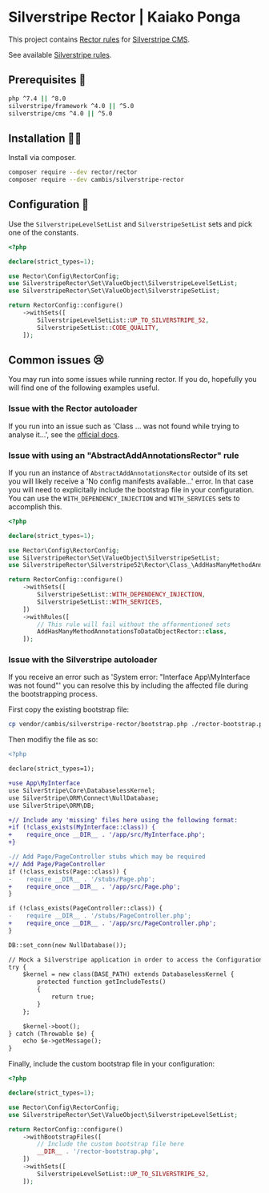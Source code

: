 # Silverstripe Rector | Kaiako Ponga

This project contains [Rector rules](https://github.com/rectorphp/rector) for [Silverstripe CMS](https://github.com/silverstripe).

See available [Silverstripe rules](docs/rector_rules_overview.md).

## Prerequisites 🦺

```sh
php ^7.4 || ^8.0
silverstripe/framework ^4.0 || ^5.0
silverstripe/cms ^4.0 || ^5.0
```

## Installation 👷‍♀️

Install via composer.

```sh
composer require --dev rector/rector
composer require --dev cambis/silverstripe-rector
```

## Configuration 🚧

Use the `SilverstripeLevelSetList` and `SilverstripeSetList` sets and pick one of the constants.

```php
<?php

declare(strict_types=1);

use Rector\Config\RectorConfig;
use SilverstripeRector\Set\ValueObject\SilverstripeLevelSetList;
use SilverstripeRector\Set\ValueObject\SilverstripeSetList;

return RectorConfig::configure()
    ->withSets([
        SilverstripeLevelSetList::UP_TO_SILVERSTRIPE_52,
        SilverstripeSetList::CODE_QUALITY,
    ]);
```

## Common issues 😢

You may run into some issues while running rector. If you do, hopefully you will find one of the following examples useful.

### Issue with the Rector autoloader

If you run into an issue such as 'Class ... was not found while trying to analyse it...', see the [official docs](https://getrector.com/documentation/static-reflection-and-autoload).

### Issue with using an "AbstractAddAnnotationsRector" rule

If you run an instance of `AbstractAddAnnotationsRector` outside of its set you will likely receive a 'No config manifests available...' error. In that case you will need to explicitally include the bootstrap file in your configuration. You can use the `WITH_DEPENDENCY_INJECTION` and `WITH_SERVICES` sets to accomplish this.

```php
<?php

declare(strict_types=1);

use Rector\Config\RectorConfig;
use SilverstripeRector\Set\ValueObject\SilverstripeSetList;
use SilverstripeRector\Silverstripe52\Rector\Class_\AddHasManyMethodAnnotationsToDataObjectRector;

return RectorConfig::configure()
    ->withSets([
        SilverstripeSetList::WITH_DEPENDENCY_INJECTION,
        SilverstripeSetList::WITH_SERVICES,
    ])
    ->withRules([
        // This rule will fail without the afformentioned sets
        AddHasManyMethodAnnotationsToDataObjectRector::class,
    ]);
```

### Issue with the Silverstripe autoloader

If you receive an error such as 'System error: "Interface App\MyInterface was not found"' you can resolve this by including the affected file during the bootstrapping process.

First copy the existing bootstrap file:

```sh
cp vendor/cambis/silverstripe-rector/bootstrap.php ./rector-bootstrap.php
```

Then modifiy the file as so:

```diff
<?php

declare(strict_types=1);

+use App\MyInterface
use SilverStripe\Core\DatabaselessKernel;
use SilverStripe\ORM\Connect\NullDatabase;
use SilverStripe\ORM\DB;

+// Include any 'missing' files here using the following format:
+if (!class_exists(MyInterface::class)) {
+    require_once __DIR__ . '/app/src/MyInterface.php';
+}

-// Add Page/PageController stubs which may be required
+// Add Page/PageController
if (!class_exists(Page::class)) {
-    require __DIR__ . '/stubs/Page.php';
+    require_once __DIR__ . '/app/src/Page.php';
}

if (!class_exists(PageController::class)) {
-    require __DIR__ . '/stubs/PageController.php';
+    require_once __DIR__ . '/app/src/PageController.php';
}

DB::set_conn(new NullDatabase());

// Mock a Silverstripe application in order to access the Configuration API
try {
    $kernel = new class(BASE_PATH) extends DatabaselessKernel {
        protected function getIncludeTests()
        {
            return true;
        }
    };

    $kernel->boot();
} catch (Throwable $e) {
    echo $e->getMessage();
}
```

Finally, include the custom bootstrap file in your configuration:

```php
<?php

declare(strict_types=1);

use Rector\Config\RectorConfig;
use SilverstripeRector\Set\ValueObject\SilverstripeLevelSetList;

return RectorConfig::configure()
    ->withBootstrapFiles([
        // Include the custom bootstrap file here
        __DIR__ . '/rector-bootstrap.php',
    ])
    ->withSets([
        SilverstripeLevelSetList::UP_TO_SILVERSTRIPE_52,
    ]);
```
